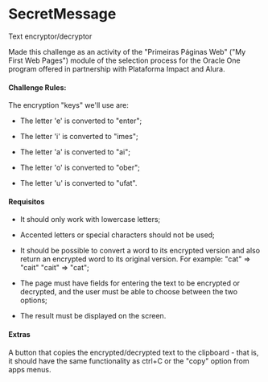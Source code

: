 # SecretMessage

Text encryptor/decryptor

Made this challenge as an activity of the "Primeiras Páginas Web" ("My First Web Pages") module of the selection process for the Oracle One program offered in partnership with Plataforma Impact and Alura.







#### Challenge Rules:

The encryption "keys" we'll use are:

- The letter 'e' is converted to "enter";

- The letter 'i' is converted to "imes";

- The letter 'a' is converted to "ai";

- The letter 'o' is converted to "ober";

- The letter 'u' is converted to "ufat".





#### Requisitos

- It should only work with lowercase letters;

- Accented letters or special characters should not be used;

- It should be possible to convert a word to its encrypted version and also return an encrypted word to its original version.
  For example:
  "cat" => "cait"
  "cait" => "cat";

- The page must have fields for entering the text to be encrypted or decrypted, and the user must be able to choose between the two options;

- The result must be displayed on the screen.





#### Extras

A button that copies the encrypted/decrypted text to the clipboard - that is, it should have the same functionality as ctrl+C or the "copy" option from  apps menus.
